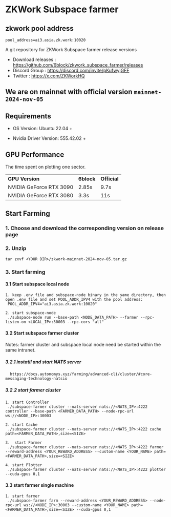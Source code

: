 # ZKWork Subspace farmer


## zkwork pool address
```shell
pool_address=ai3.asia.zk.work:10020
```

A git repository for ZKWork Subspace farmer release versions

* Download releases : https://github.com/6block/zkwork_subspace_farmer/releases
* Discord Group :  https://discord.com/invite/pKufwyjGFF
* Twitter : https://x.com/ZKWorkHQ

## We are on mainnet with official version `mainnet-2024-nov-05`

## Requirements
- OS Version: Ubuntu 22.04 +

- Nvidia Driver Version: 555.42.02 +

## GPU Performance
The time spent on plotting one sector.

<table>
  <tr>
   <td><strong>GPU Version</strong>
   </td>
   <td><strong>6block</strong>
   </td>
   <td><strong>Official</strong>
   </td>
  </tr>
  <tr>
   <td>NVIDIA GeForce RTX 3090
   </td>
   <td>2.85s
   </td>
   <td>9.7s
   </td>
  </tr>
  <tr>
   <td>NVIDIA GeForce RTX 3080
   </td>
   <td>3.3s
   </td>
   <td>11s
   </td>
  </tr>
</table>

## Start Farming

### 1. Choose and download the corresponding version on release page

### 2. Unzip
    tar zxvf <YOUR DIR>/zkwork-mainnet-2024-nov-05.tar.gz

### 3. Start farming

#### 3.1 Start subspace local node
    1. keep .env file and subspace-node binary in the same directory, then open .env file and set POOL_ADDR_IPV4 with the pool address:
     POOL_ADDR_IPV4="ai3.asia.zk.work:10020"

    2. start subspace-node
     ./subspace-node run --base-path <NODE_DATA_PATH> --farmer --rpc-listen-on <LOCAL_IP>:30003 --rpc-cors "all"

#### 3.2 Start subspace farmer cluster
   Notes: farmer cluster and subspace local node need be started within the same intranet.

   ##### 3.2.1 instatll and start NATS server
      https://docs.autonomys.xyz/farming/advanced-cli/cluster/#core-messaging-technology-natsio

   ##### 3.2.2 start farmer cluster
    1. start Controller
     ./subspace-farmer cluster --nats-server nats://<NATS_IP>:4222 controller --base-path <FARMER_DATA_PATH> --node-rpc-url ws://<NODE_IP>:30003

    2. start Cache
     ./subspace-farmer cluster --nats-server nats://<NATS_IP>:4222 cache path=<FARMER_DATA_PATH>,size=<SIZE>

    3.  start Farmer
     ./subspace-farmer cluster --nats-server nats://<NATS_IP>:4222 farmer --reward-address <YOUR_REWARD_ADDRESS> --custom-name <YOUR_NAME> path=<FARMER_DATA_PATH>,size=<SIZE>

    4. start Plotter
     ./subspace-farmer cluster --nats-server nats://<NATS_IP>:4222 plotter --cuda-gpus 0,1

#### 3.3 start farmer single machine
    1. start farmer
     ./subspace-farmer farm --reward-address <YOUR_REWARD_ADDRESS> --node-rpc-url ws://<NODE_IP>:30003 --custom-name <YOUR_NAME> path=<FARMER_DATA_PATH>,size=<SIZE> --cuda-gpus 0,1